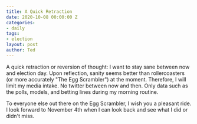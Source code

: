 ```yaml
---
title: A Quick Retraction
date: 2020-10-08 00:00:00 Z
categories:
- daily
tags:
- election
layout: post
author: Ted
---
```


A quick retraction or reversion of thought: I want to stay sane between now and election day. Upon reflection, sanity seems better than rollercoasters (or more accurately "The Egg Scrambler") at the moment. Therefore, I will limit my media intake. No twitter between now and then. Only data such as the polls, models, and betting lines during my morning routine.

To everyone else out there on the Egg Scrambler, I wish you a pleasant ride. I look forward to November 4th when I can look back and see what I did or didn't miss.
